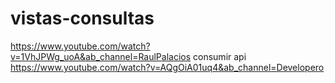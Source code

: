 # vistas-consultas
https://www.youtube.com/watch?v=1VhJPWg_uoA&ab_channel=RaulPalacios
consumir api
https://www.youtube.com/watch?v=AQgOiA01uq4&ab_channel=Developero
